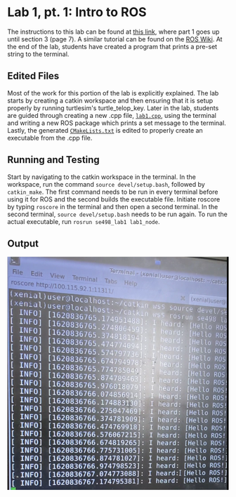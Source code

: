 # Lab 1, pt. 1: Intro to ROS
The instructions to this lab can be found at [this link](http://coecsl.ece.illinois.edu/se498/SE498%20Lab1.pdf), where part 1 goes up until section 3 (page 7). A similar tutorial can be found on the [ROS Wiki](http://wiki.ros.org/turtlesim). At the end of the lab, students have created a program that prints a pre-set string to the terminal.   

## Edited Files
Most of the work for this portion of the lab is explicitly explained. The lab starts by creating a catkin workspace and then ensuring that it is setup properly by running turtlesim's turtle_telop_key. Later in the lab, students are guided through creating a new .cpp file, [<code>lab1.cpp</code>](https://github.com/monk200/Mobile_Robotics_with_ROS/blob/main/src/se498_lab1/src/lab1.cpp), using the terminal and writing a new ROS package which prints a set message to the terminal. Lastly, the generated [<code>CMakeLists.txt</code>](https://github.com/monk200/Mobile_Robotics_with_ROS/blob/main/src/se498_lab1/CMakeLists.txt) is edited to properly create an executable from the .cpp file.  

## Running and Testing
Start by navigating to the catkin workspace in the terminal. In the workspace, run the command <code>source devel/setup.bash</code>, followed by <code>catkin_make</code>. The first command needs to be run in every terminal before using it for ROS and the second builds the executable file. Initiate roscore by typing <code>roscore</code> in the terminal and then open a second terminal. In the second terminal, <code>source devel/setup.bash</code> needs to be run again. To run the actual executable, run <code>rosrun se498_lab1 lab1_node</code>.

## Output
![lab1_1 demo image.PNG](https://github.com/monk200/Mobile_Robotics_with_ROS/blob/main/src/se498_lab1/lab1_1%20demo%20image.PNG)
